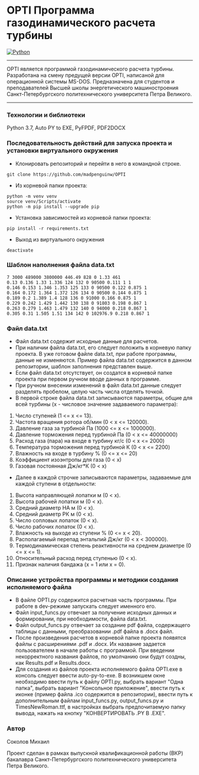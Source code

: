 # OPTI Программа газодинамического расчета турбины
[![Python](https://img.shields.io/badge/-Python-464646?style=flat-square&logo=Python)](https://www.python.org/)
___
OPTI является программой газодинамического расчета турбины. Разработана на смену предущей версии OPTI, написаной для операционной системы MS-DOS. Предназначена для студентов и преподавателей Высшей школы энергетического машиностроения Санкт-Петербургского политехнического университета Петра Великого.
___
### Технологии и библиотеки
Python 3.7, Auto PY to EXE, PyFPDF, PDF2DOCX

### Последовательность действий для запуска проекта и установки виртуального окружения
- Клонировать репозиторий и перейти в него в командной строке.
```
git clone https://github.com/madpenguinw/OPTI
```
- Из корневой папки проекта:
```
python -m venv venv
source venv/Scripts/activate
python -m pip install --upgrade pip
```
- Установка зависимостей из корневой папки проекта:
```
pip install -r requirements.txt
```
- Выход из виртуального окружения
```
deactivate
```
### Шаблон наполнения файла data.txt
```
7 3000 489000 3800000 446.49 828 0 1.33 461
0.13 0.136 1.33 1.336 124 132 0 90500 0.111 1 1
0.146 0.153 1.346 1.353 125 133 0 90500 0.122 0.875 1
0.164 0.172 1.364 1.372 126 134 0 90500 0.144 0.875 1
0.189 0.2 1.389 1.4 128 136 0 91000 0.166 0.875 1
0.229 0.242 1.429 1.442 130 138 0 91803 0.198 0.867 1
0.263 0.279 1.463 1.479 132 140 0 94000 0.218 0.867 1
0.305 0.31 1.505 1.51 134 142 0 102976.9 0.218 0.867 1
```
### Файл data.txt
- Файл data.txt содержит исходные данные для расчетов.
- При наличии файла data.txt, его следует положить в корневую папку проекта. В уже готовом файле data.txt, при работе программы, данные не изменяются. Пример файла data.txt содержится в данном репозитории, шаблон заполнения представлен выше.
- Если  файл data.txt отсутствует, он создатся в корневой папке проекта при первом ручном вводе данных в программе.
- При ручном внесении изменений в файл data.txt данные следует разделять пробелом, целую часть числа отделять точкой.
- В первой строке файла data.txt записываются параметры, общие для всей турбины (х - числовое значение задаваемого параметра):
1. Число ступеней (1 <= x <= 13). 
2. Чacтoта вpaщeния poтopa об/мин (0 < x <= 120000).
3. Дaвлeниe гaзa зa тypбинoй Па (1000 <= x <= 1000000).
4. Дaвлeниe торможения перед тypбинoй Па (0 < x <= 40000000)
5. Рacxoд гaзa (пара) нa вxoдe в тypбинy кг/с (0 < x <= 2000)
6. Тeмпepaтypа тopмoжeния пepeд тypбинoй К (0 < x <= 2200)
7. Влажность на входе в туpбину % (0 <= x <= 20)
8. Коэффициент изoэнтpoпы для гaзa (0 < x)
9. Газовая постоянная Дж/кг*К (0 < x)
- Далее в каждой строчке записываются параметры, задаваемые для каждой ступени в отдельности:
1. Выcoта направляющей лопатки м (0 < x).
2. Выcoта рабочей лопатки м (0 < x).
3. Средний диaмeтp НА м (0 < x).
4. Средний диaмeтp РК м (0 < x).
5. Число сопловых лопаток (0 < x).
6. Число рабочих лопаток (0 < x).
7. Влажность на выходе из ступени % (0 <= x < 20).
8. Рacпoлaгaeмый пepeпaд энтaльпий Дж/кг (0 < x < 300000).
9. Тepмoдинaмичecкая cтeпeнь peaктивнocти нa cpeднeм диaмeтpe (0 <= x <= 1).
10. Отнocительный pacxoд перед cтyпeнью (0 < x).
11. Пpизнaк нaличия бaндaжa (х = 1 или x = 0).

### Описание устройства программы и методики создания исполняемого файла
- В файле OPTI.py содержится расчетная часть программы. При работе в dev-режиме запускать следует именного его.
- Файл input_funcs.py отвечает за получение исходных данных и формировании, при необходимости, файла data.txt.
- Файл output_funcs.py отвечает за создание pdf файла, содержащего таблицы с данными, преобразовании .pdf файла в .docx файл.
- После произведения расчетов в корневой папке проекта появятся файлы с расширениями .pdf и .docx. Их название задается пользователем в начале работы с программой. При введении некорректного названия файлов, по умолчанию они будут создны, как Results.pdf и Results.docx.
- Для создания из файлов проекта исполняемого файла OPTI.exe в консоль следует ввести auto-py-to-exe. В возникшем окне необходимо ввести путь к файлу OPTI.py, выбрать вариант "Одна папка", выбрать вариант "Консольное приложение", ввести путь к иконке (пример файла .ico содержится в репозитории), ввести путь к дополнительным файлам input_funcs.py, output_funcs.py и TimesNewRoman.ttf, в настройках выбрать предпочитаемую папку вывода, нажать на кнопку "КОНВЕРТИРОВАТЬ .PY В .EXE".

### Автор

Соколов Михаил 

Проект сделан в рамках выпускной квалификационной работы (ВКР) бакалавра Санкт-Петербургского политехнического университета Петра Великого.
